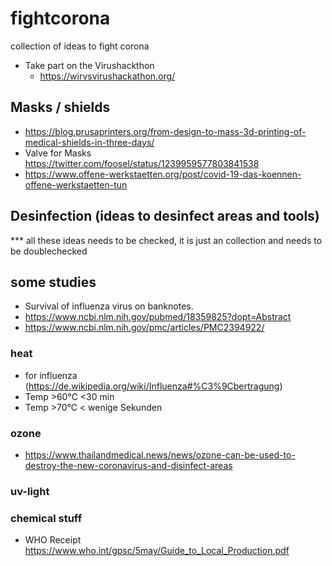 # fightcorona
collection of ideas to fight corona

* Take part on the Virushackthon
  * https://wirvsvirushackathon.org/


## Masks / shields
* https://blog.prusaprinters.org/from-design-to-mass-3d-printing-of-medical-shields-in-three-days/
* Valve for Masks https://twitter.com/foosel/status/1239959577803841538
* https://www.offene-werkstaetten.org/post/covid-19-das-koennen-offene-werkstaetten-tun

## Desinfection (ideas to desinfect areas and tools)
*** all these ideas needs to be checked, it is just an collection and needs to be doublechecked
## some studies
* Survival of influenza virus on banknotes.
 * https://www.ncbi.nlm.nih.gov/pubmed/18359825?dopt=Abstract
 * https://www.ncbi.nlm.nih.gov/pmc/articles/PMC2394922/
### heat
* for influenza (https://de.wikipedia.org/wiki/Influenza#%C3%9Cbertragung)
 * Temp >60°C <30 min
 * Temp >70°C < wenige Sekunden
### ozone
* https://www.thailandmedical.news/news/ozone-can-be-used-to-destroy-the-new-coronavirus-and-disinfect-areas
### uv-light

### chemical stuff
* WHO Receipt https://www.who.int/gpsc/5may/Guide_to_Local_Production.pdf
